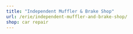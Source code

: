 ```yaml
---
title: "Independent Muffler & Brake Shop"
url: /erie/independent-muffler-and-brake-shop/
shop: car repair
---
```

